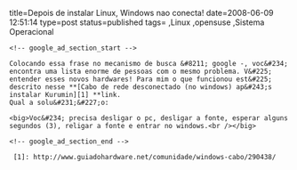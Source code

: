 title=Depois de instalar Linux, Windows nao conecta!
date=2008-06-09 12:51:14
type=post
status=published
tags=
,Linux
,opensuse
,Sistema Operacional
~~~~~~
<!-- google_ad_section_start -->

Colocando essa frase no mecanismo de busca &#8211; google -, voc&#234; encontra uma lista enorme de pessoas com o mesmo problema. V&#225; entender esses novos hardwares! Para mim o que funcionou est&#225; descrito nesse **[Cabo de rede desconectado (no windows) ap&#243;s instalar Kurumin][1] **link.  
Qual a solu&#231;&#227;o:

<big>Voc&#234; precisa desligar o pc, desligar a fonte, esperar alguns segundos (3), religar a fonte e entrar no windows.<br /></big>

<!-- google_ad_section_end -->

 [1]: http://www.guiadohardware.net/comunidade/windows-cabo/290438/